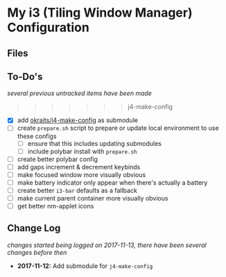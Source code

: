 # My i3 (Tiling Window Manager) Configuration

## Files

## To-Do's
*several previous untracked items have been made*
>>>>>>> j4-make-config
- [x] add [okraits/j4-make-config](https://github.com/okraits/j4-make-config) as submodule
- [ ] create `prepare.sh` script to prepare or update local environment to use these configs
  - [ ] ensure that this includes updating submodules
  - [ ] include polybar install with `prepare.sh`
- [ ] create better polybar config
- [ ] add gaps increment & decrement keybinds
- [ ] make focused window more visually obvious
- [ ] make battery indicator only appear when there's actually a battery
- [ ] create better `i3-bar` defaults as a fallback
- [ ] make current parent container more visually obvious
- [ ] get better nm-applet icons

## Change Log
*changes started being logged on 2017-11-13, there have been several changes before then*
- **2017-11-12:** Add submodule for `j4-make-config`
